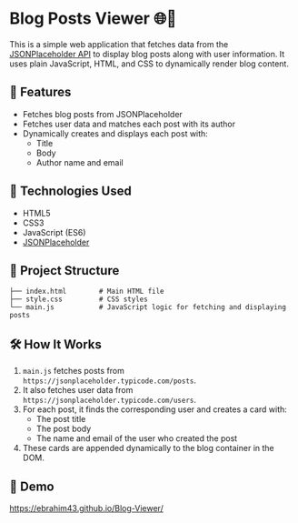 # Blog Posts Viewer 🌐📰

This is a simple web application that fetches data from the [JSONPlaceholder API](https://jsonplaceholder.typicode.com/) to display blog posts along with user information. It uses plain JavaScript, HTML, and CSS to dynamically render blog content.

## 🚀 Features

- Fetches blog posts from JSONPlaceholder
- Fetches user data and matches each post with its author
- Dynamically creates and displays each post with:
  - Title
  - Body
  - Author name and email

## 🧩 Technologies Used

- HTML5
- CSS3
- JavaScript (ES6)
- [JSONPlaceholder](https://jsonplaceholder.typicode.com/)

## 📂 Project Structure

```
├── index.html        # Main HTML file
├── style.css         # CSS styles
└── main.js           # JavaScript logic for fetching and displaying posts
```

## 🛠 How It Works

1. `main.js` fetches posts from `https://jsonplaceholder.typicode.com/posts`.
2. It also fetches user data from `https://jsonplaceholder.typicode.com/users`.
3. For each post, it finds the corresponding user and creates a card with:
   - The post title
   - The post body
   - The name and email of the user who created the post
4. These cards are appended dynamically to the blog container in the DOM.

## 📸 Demo
 
https://ebrahim43.github.io/Blog-Viewer/



